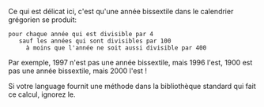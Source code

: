 Ce qui est délicat ici, c'est qu'une année bissextile dans le calendrier grégorien se produit:

```plain
pour chaque année qui est divisible par 4
   sauf les années qui sont divisibles par 100
     à moins que l'année ne soit aussi divisible par 400
```

Par exemple, 1997 n'est pas une année bissextile, mais 1996 l'est, 1900 est pas une année bissextile, mais 2000 l'est !

Si votre language fournit une méthode dans la bibliothèque standard qui fait ce calcul, ignorez le.
